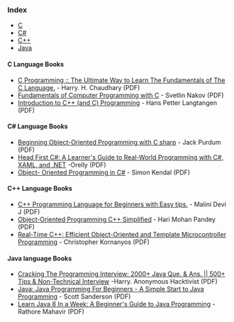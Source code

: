 ### Index

* [C]()
* [C#]()
* [C++]()
* [Java]()


#### C Language Books

* [C Programming :: The Ultimate Way to Learn The Fundamentals of The C Language.](https://169o3558o5.pdcdn1.top/dl2.php?id=187584209&h=29d52bac78183eb65b48041dfac2b69e&u=cache&ext=pdf&n=C%20programming%20the%20ultimate%20way%20to%20learn%20the%20fundamentals%20of%20the%20c%20language) - Harry. H. Chaudhary (PDF)
* [Fundamentals of Computer Programming with C](http://ksuweb.kennesaw.edu/~rgesick1/Fundamentals-of-Computer-Programming-with-CSharp-Nakov-eBook-v2013.pdf) - Svetlin Nakov (PDF)
* [Introduction to C++ (and C) Programming](https://www.uio.no/studier/emner/matnat/fys/FYS3150/h07/undervisningsmateriale/Slides%20from%20Lectures/iv3830slides_1.pdf) - Hans Petter Langtangen (PDF)


#### C# Language Books

* [Beginning Object-Oriented Programming with C sharp](https://1l6a24ocmg.pdcdn1.top/dl2.php?id=177420223&h=c4f13b3d3daa23277076a3c09f9b82d0&u=cache&ext=pdf&n=Beginning%20object-oriented%20programming%20with%20c%20sharp) - Jack Purdum (PDF)
* [Head First C#: A Learner's Guide to Real-World Programming with C#, XAML, and .NET](https://nhg3pvgzcp.pdcdn1.top/dl2.php?id=183976472&h=ce96733cc95ef43f468f86b6d6377eab&u=cache&ext=pdf&n=Head%20first%20c%20a%20learners%20guide%20to%20real-world%20programming%20with%20c%20xaml%20and%20net) -Orelly (PDF)
* [Object- Oriented Programming in C#](https://60m0q7mbsw.pdcdn1.top/dl2.php?id=1422735&h=2842e5a712623153ffd37afc325ca109&u=cache&ext=pdf&n=Object%20oriented%20programming%20using%20c) - Simon Kendal (PDF)


#### C++ Language Books

* [C++ Programming Language for Beginners with Easy tips.](https://vvndg8cy01.pdcdn1.top/dl2.php?id=176516054&h=3493dfb4b02900ddd964e5d048b809d3&u=cache&ext=pdf&n=C%20programming%20language%20for%20beginners%20with%20easy%20tips) - Malini Devi J (PDF)
* [Object-Oriented Programming C++ Simplified](https://4jd43rasii.pdcdn1.top/dl2.php?id=58675533&h=c847567204fa5bd1eb37c1263c328704&u=cache&ext=pdf&n=Object-oriented%20programming%20c%20simplified) - Hari Mohan Pandey (PDF)
* [Real-Time C++: Efficient Object-Oriented and Template Microcontroller Programming](https://pc3u660gjm.pdcdn1.top/dl2.php?id=59949380&h=2292f863ea3e1da5993db83fcf7ea414&u=cache&ext=pdf&n=Real-time%20c%20efficient%20object-oriented%20and%20template%20microcontroller%20programming%202nd%20edition) - Christopher Kornanyos (PDF)


#### Java language Books

* [Cracking The Programming Interview: 2000+ Java Que. & Ans. || 500+ Tips & Non-Technical Interview](https://xa1rquqc09.pdcdn1.top/dl2.php?id=184730190&h=6b76431f1fe3d9a7f32a78056ec54852&u=cache&ext=pdf&n=Cracking%20the%20programming%20interview%202000%20java%20que%20ans%20500%20tips%20non-technical%20interview%20questions%20answers) -Harry. Anonymous Hacktivist (PDF)
* [Java: Java Programming For Beginners - A Simple Start to Java Programming](https://hi3nszkcfo.pdcdn1.top/dl2.php?id=186416077&h=870b9b3fe701f2691dc900d98f855276&u=cache&ext=pdf&n=Java%20java%20programming%20for%20beginners%20-%20a%20simple%20start%20to%20java%20programming) - Scott Sanderson (PDF)
* [Learn Java 8 In a Week: A Beginner's Guide to Java Programming](https://7i6et71kgo.pdcdn1.top/dl2.php?id=188445398&h=e305b979b3722641ba82b9447979a824&u=cache&ext=pdf&n=Learn%20java%208%20in%20a%20week%20a%20beginners%20guide%20to%20java%20programming) - Rathore Mahavir (PDF)
